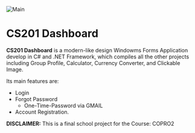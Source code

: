 ![Main](https://user-images.githubusercontent.com/87883347/171421966-2c514ad2-26ab-4f19-be95-c42b667cd20e.png)

# CS201 Dashboard

**CS201 Dashboard** is a modern-like design Windowms Forms Application develop in C# and .NET Framework, which compiles all the other projects including Group Profile, Calculator, Currency Converter, and Clickable Image. 

Its main features are:
 - Login
 - Forgot Password
   - One-Time-Password via GMAIL
 - Account Registration. 


**DISCLAIMER:**
This is a final school project for the Course: COPRO2

